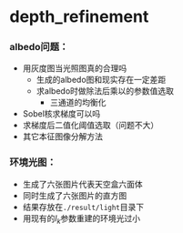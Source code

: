 # depth_refinement

### albedo问题：
- 用灰度图当光照图真的合理吗
  - 生成的albedo图和现实存在一定差距 
  - 求albedo时做除法后乘以的参数值选取
    - 三通道的均衡化
- Sobel核求梯度可以吗
- 求梯度后二值化阈值选取（问题不大）
- 其它本征图像分解方法

### 环境光图：
- 生成了六张图片代表天空盒六面体
- 同时生成了六张图片的直方图
- 结果存放在`./result/light`目录下
- 用现有的$l_k$参数重建的环境光过小

